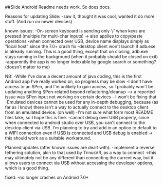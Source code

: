 ##Slide Android
Readme needs work. So does docs.

Reasons for updating Slide:
-saw it, thought it was cool, wanted it do more stuff. (And run on newer devices)

known issues:
-On-screen keyboard is sending only '/' when keys are pressed (multiple for multi-char inputs)
-> also applies to copy/paste operations
-when connected over USB, device name displays simply as "local host" since the 7.0+ crash fix
-desktop client won't launch if adb.exe is already running. This is a good thing, except that
on closing, adb.exe stays running in the background (when it probably should be closed on exit)
-apparently the app is no longer indexable by google search or something? (doesn't matter to me)

NB:
-While I've done a decent amount of java coding, this is the first Android app I've really worked
on, so progress may be slow
-I don't have access to an SPen, and I'm unlikely to gain access, so I probably won't be
updating anything SPen-related beyond refactoring/cleanup
--> a reported issue was SPen input not working on certain devices - I won't be fixing that
-Emulated devices cannot be used for any in-depth debugging, because (as far as I know) there
isn't a way to actually connect to the desktop client from an emulated device. (oh well)
-I'm not sure what form most README files take, so I hope this is fine.
-cannot debug over USB properly, since when connected to android studio over USB, you can't
connect to the desktop client via USB. I'm planning to try and add in an option to default
to a WIFI connection even if USB is connected and USB debug is enabled -> this should work
as a suitable workaround.

Planned updates (after known issues are dealt with):
-implement a reverse tethering solution, akin to that used by TrinusVR, as a way to connect
->this may ultimately not be any different than connecting the current way, but it allows
users to connect via USB without accessing the developer options, which is a good thing.

fixed:
-no longer crashes on Android 7.0+